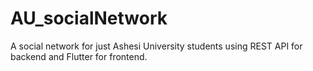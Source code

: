 # AU_socialNetwork
A social network for just Ashesi University students using REST API for backend and Flutter for frontend.
